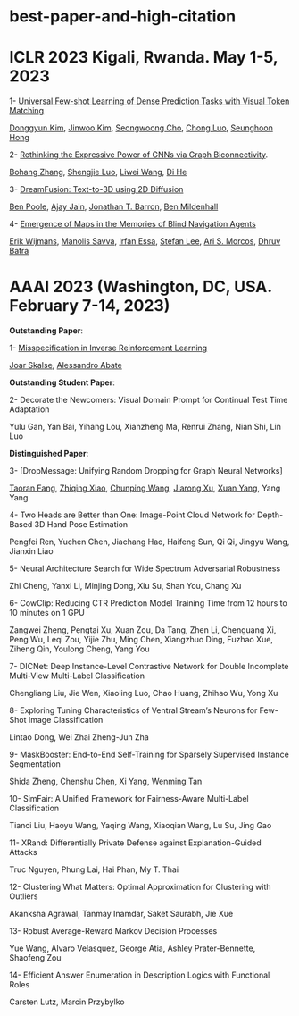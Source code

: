 # best-paper-and-high-citation

# ICLR 2023 Kigali, Rwanda. May 1-5, 2023 

1- [Universal Few-shot Learning of Dense Prediction Tasks with Visual Token Matching](https://arxiv.org/abs/2303.14969)


[Donggyun Kim](https://scholar.google.com/citations?user=7KkA050AAAAJ&hl=en), [Jinwoo Kim](https://scholar.google.com/citations?user=kHuR_lEAAAAJ&hl=en), [Seongwoong Cho](https://seongwoongcho.github.io/), [Chong Luo](https://scholar.google.com/citations?user=01iBf38AAAAJ&hl=en), [Seunghoon Hong](https://scholar.google.com/citations?user=hvr3ALkAAAAJ&hl=en)

2- [Rethinking the Expressive Power of GNNs via Graph Biconnectivity](https://arxiv.org/abs/2301.09505). 


[Bohang Zhang](https://scholar.google.com/citations?user=hJgT4tYAAAAJ&hl=en), [Shengjie Luo](https://scholar.google.com/citations?user=ImWO7WYAAAAJ&hl=zh-CN), [Liwei Wang](https://scholar.google.com/citations?user=VZHxoh8AAAAJ&hl=zh-CN), [Di He](https://scholar.google.co.jp/citations?user=orVoz4IAAAAJ&hl=en)

3- [DreamFusion: Text-to-3D using 2D Diffusion](https://arxiv.org/abs/2209.14988)


[Ben Poole](https://scholar.google.com/citations?user=i5FMLA4AAAAJ&hl=en), [Ajay Jain](https://scholar.google.ca/citations?user=Ih7iLuUAAAAJ&hl=en), [Jonathan T. Barron](https://scholar.google.com/citations?user=jktWnL8AAAAJ&hl=en), [Ben Mildenhall](https://scholar.google.com/citations?user=NozIDL8AAAAJ&hl=en)

4- [Emergence of Maps in the Memories of Blind Navigation Agents](https://arxiv.org/abs/2301.13261)


[Erik Wijmans](https://scholar.google.com/citations?user=9v86038AAAAJ&hl=en), [Manolis Savva](https://scholar.google.com/citations?user=4D2vsdYAAAAJ&hl=en), [Irfan Essa](https://scholar.google.com/citations?user=XM97iScAAAAJ&hl=en), [Stefan Lee](https://scholar.google.com/citations?user=8j3t5HsAAAAJ&hl=en), [Ari S. Morcos](https://scholar.google.com/citations?user=v-A_7UsAAAAJ&hl=en), [Dhruv Batra](https://scholar.google.com/citations?user=_bs7PqgAAAAJ&hl=en)

# AAAI 2023   (Washington, DC, USA. February 7-14, 2023)

**Outstanding Paper**:

1- [Misspecification in Inverse Reinforcement Learning](https://arxiv.org/abs/2212.03201)

[Joar Skalse](https://scholar.google.com/citations?user=GuzLUmQAAAAJ&hl=en), [Alessandro Abate](https://scholar.google.com/citations?user=yskbfM4AAAAJ&hl=en)

__Outstanding Student Paper__:

2- Decorate the Newcomers: Visual Domain Prompt for Continual Test Time Adaptation


Yulu Gan, Yan Bai, Yihang Lou, Xianzheng Ma, Renrui Zhang, Nian Shi, Lin Luo

**Distinguished Paper**:

3- [DropMessage: Unifying Random Dropping for Graph Neural Networks]

[Taoran Fang](https://www.researchgate.net/profile/Taoran-Fang), [Zhiqing Xiao](https://scholar.google.com/citations?user=Sq_2TBEAAAAJ&hl=en), [Chunping Wang](https://scholar.google.com/citations?user=Rmy5RogAAAAJ&hl=zh-CN), [Jiarong Xu](https://galina0217.github.io/), [Xuan Yang](https://scholar.google.com/citations?user=HaA2AWIAAAAJ&hl=en), Yang Yang


4- Two Heads are Better than One: Image-Point Cloud Network for Depth-Based 3D Hand Pose Estimation


Pengfei Ren, Yuchen Chen, Jiachang Hao, Haifeng Sun, Qi Qi, Jingyu Wang, Jianxin Liao


5- Neural Architecture Search for Wide Spectrum Adversarial Robustness


Zhi Cheng, Yanxi Li, Minjing Dong, Xiu Su, Shan You, Chang Xu


6- CowClip: Reducing CTR Prediction Model Training Time from 12 hours to 10 minutes on 1 GPU


Zangwei Zheng, Pengtai Xu, Xuan Zou, Da Tang, Zhen Li, Chenguang Xi, Peng Wu, Leqi Zou, Yijie Zhu, Ming Chen, Xiangzhuo Ding, Fuzhao Xue, Ziheng Qin, Youlong Cheng, Yang You

7- DICNet: Deep Instance-Level Contrastive Network for Double Incomplete Multi-View Multi-Label Classification


Chengliang Liu, Jie Wen, Xiaoling Luo, Chao Huang, Zhihao Wu, Yong Xu


8- Exploring Tuning Characteristics of Ventral Stream’s Neurons for Few-Shot Image Classification


Lintao Dong, Wei Zhai Zheng-Jun Zha


9- MaskBooster: End-to-End Self-Training for Sparsely Supervised Instance Segmentation


Shida Zheng, Chenshu Chen, Xi Yang, Wenming Tan


10- SimFair: A Unified Framework for Fairness-Aware Multi-Label Classification


Tianci Liu, Haoyu Wang, Yaqing Wang, Xiaoqian Wang, Lu Su, Jing Gao


11- XRand: Differentially Private Defense against Explanation-Guided Attacks


Truc Nguyen, Phung Lai, Hai Phan, My T. Thai

12- Clustering What Matters: Optimal Approximation for Clustering with Outliers

Akanksha Agrawal, Tanmay Inamdar, Saket Saurabh, Jie Xue

13- Robust Average-Reward Markov Decision Processes

Yue Wang, Alvaro Velasquez, George Atia, Ashley Prater-Bennette, Shaofeng Zou

14- Efficient Answer Enumeration in Description Logics with Functional Roles

Carsten Lutz, Marcin Przybylko



